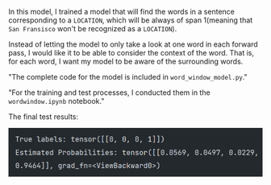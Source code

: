 In this model, I trained a model that will find the words in a sentence corresponding to a `LOCATION`, which will be always of span 1(meaning that `San Fransisco` won't be recognized as a `LOCATION`). 

Instead of letting the model to only take a look at one word in each forward pass, I would like it to be able to consider the context of the word. That is, for each word, I want my model to be aware of the surrounding words.

"The complete code for the model is included in `word_window_model.py`."

"For the training and test processes, I conducted them in the `wordwindow.ipynb` notebook."



The final test results:

<img src="../assets/image-20230720220619520.png"></img>

